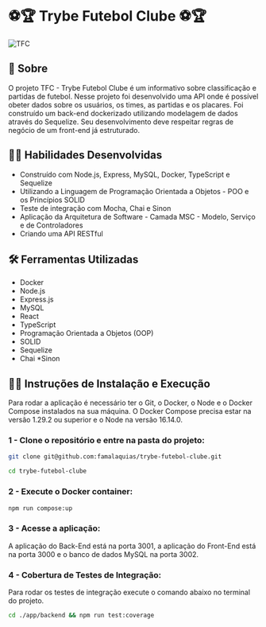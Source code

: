 # ⚽️🏆 Trybe Futebol Clube ⚽️🏆

![TFC](https://user-images.githubusercontent.com/98343640/196181570-4e4ccab0-6ca3-4e9f-97df-ca244e0f5d18.png)

## :page_with_curl: Sobre

O projeto TFC - Trybe Futebol Clube é um informativo sobre classificação e partidas de futebol. 
Nesse projeto foi desenvolvido uma API onde é possível obeter dados sobre os usuários, os times, as partidas e os placares. Foi construído um back-end dockerizado utilizando modelagem de dados através do Sequelize. Seu desenvolvimento deve respeitar regras de negócio de um front-end já estruturado.

## :man_technologist: Habilidades Desenvolvidas

* Construído com Node.js, Express, MySQL, Docker, TypeScript e Sequelize
* Utilizando a Linguagem de Programação Orientada a Objetos - POO e os Princípios SOLID
* Teste de integração com Mocha, Chai e Sinon
* Aplicação da Arquitetura de Software - Camada MSC - Modelo, Serviço e de Controladores
* Criando uma API RESTful


## :hammer_and_wrench: Ferramentas Utilizadas

* Docker
* Node.js
* Express.js
* MySQL
* React
* TypeScript
* Programação Orientada a Objetos (OOP)
* SOLID
* Sequelize
* Chai
*Sinon

## :female_detective: Instruções de Instalação e Execução
Para rodar a aplicação é necessário ter o Git, o Docker, o Node e o Docker Compose instalados na sua máquina. O Docker Compose precisa estar na versão 1.29.2 ou superior e o Node na versão 16.14.0.

### 1 - Clone o repositório e entre na pasta do projeto:

```sh
git clone git@github.com:famalaquias/trybe-futebol-clube.git
```

```sh
cd trybe-futebol-clube
```

### 2 - Execute o Docker container:

```sh
npm run compose:up
```

### 3 - Acesse a aplicação:
A aplicação do Back-End está na porta 3001, a aplicação do Front-End está na porta 3000 e o banco de dados MySQL na porta 3002.

### 4 - Cobertura de Testes de Integração:
Para rodar os testes de integração execute o comando abaixo no terminal do projeto.

```sh
cd ./app/backend && npm run test:coverage
```
